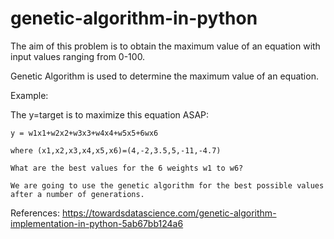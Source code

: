 # genetic-algorithm-in-python

The aim of this problem is to obtain the maximum value of an equation with input values ranging from 0-100.

Genetic Algorithm is used to determine the maximum value of an equation.

Example: 

The y=target is to maximize this equation ASAP:

    y = w1x1+w2x2+w3x3+w4x4+w5x5+6wx6

    where (x1,x2,x3,x4,x5,x6)=(4,-2,3.5,5,-11,-4.7)

    What are the best values for the 6 weights w1 to w6?
    
    We are going to use the genetic algorithm for the best possible values after a number of generations.

References: https://towardsdatascience.com/genetic-algorithm-implementation-in-python-5ab67bb124a6